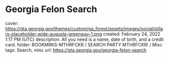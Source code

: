 # Georgia Felon Search

cover: https://gta.georgia.gov/themes/custom/ga_forest/assets/images/social/pillars-placeholder-wide-augusta-greenway-1.png
created: February 24, 2022 1:17 PM (UTC)
description: All you need is a name, date of birth, and a credit card.
folder: BOOKMRKS-MTHRFCKR / SEARCH PARTY MTHRFCKR! / Misc
tags: Search, misc
url: https://gta.georgia.gov/georgia-felon-search